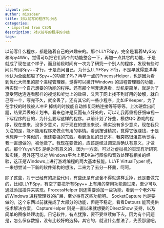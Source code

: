 ```yaml
---
layout: post
author: missdeer
title: 对以前写的程序的小结
categories: 
 - imported from CSDN
description: 对以前写的程序的小结
tags: 
---
```


以前写什么程序，都是随着自己的兴趣来的。那个LLYFSpy，完全是看着MySpy 和Spy4Win，觉得可以把它们两个的功能整合一下，再加一点其它的功能，于是就成了现在这个样子，而且前段时间有一次为了研究一个别人的程序，发现有些时间只有用Spy++才行，于是责问自己，为什么LLYFSpy 不行，不是早就得意洋洋地认为全面超越了Spy++的功能了吗？再早一点的ProcessHelper，也是因为看到优化大师里的那个进程管理器，觉得可以撇开Windows 的进程管理器的功能，再实现一个自己想要的功能的程序。还有那个阿菲连连看，动机更简单，就是为了享受阿达连连看那样的视觉和听觉上的效果，又苦于网上找不到好用的破解，就自己写一个，写完不久，就全丢了。还有其它的一些小程序，比如IPKeeper，为了在学校的时候被人冲IP 掉线的时候能自动修复网络连接等等等等。上次硬盘出问题，结果弄丢的计划书，看来也许是反而有点好处的，可以让我再重视仔细审视一下写程序的目的，为什么要写这样的程序。以前计划了好些，模仿QQ 游戏的程序，现在想来，没多少意义，对于现在的想法来说，确实没有多少意义，现在我只关注的是，能不能用程序来做点有用的事情。看到按键精灵，觉得它很赚钱，于是也想弄一个类似的，但还要强的东西。看到鱼鱼的日记本，我突然很沮丧地觉得，我一直想做的，被他做了。我现在要做的，应该是经过调查后确认有意义，才做的。那个YuyuNES 是绝对有意义的，因为一方面，可以对虚拟机的实现有所研究和实践，另外还可以对 Windows平台上用DX进行图像和音效处理有相关的经验，这正是Windows上进行游戏编程的两大基本技能。LLYF VirtualTyper 呢，一来想尝试一下新的软件架构的想法，二来为了去分一杯羹，呵呵。

除了这些，对于已经有的那些代码，有些还是有点舍不得就这样丢掉，还是要做完的，比如LLYFSpy，有空了要把所有Spy++ 上有用的常用功能搬过来，至少可以通过添加插件来实现。ProcessHelper 则还需要添加一些功能，看到一个老外写的Windows 进程管理器的扩展，至少得有这些功能吧。 SocketCapture 也是要做的，这个东西以前就完成了大部分的功能，但是不稳定，看看Detours 能否提供技术解决方案。 CaptureHelper 则是一直以来就想要的DirectShow 支持，以及简单的图像处理功能。日记软件，有点犹豫，要不要继续做下去，因为有个问题是，怎么保存数据，没有比较好的选择。其它的，就没什么想法了，先丢那里吧。
